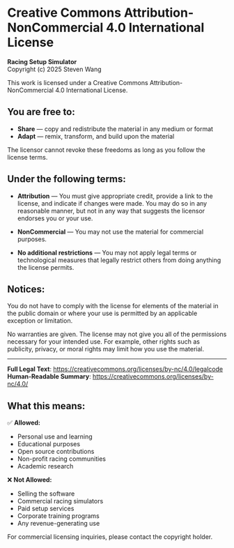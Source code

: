 # Creative Commons Attribution-NonCommercial 4.0 International License

**Racing Setup Simulator**  
Copyright (c) 2025 Steven Wang

This work is licensed under a Creative Commons Attribution-NonCommercial 4.0 International License.

## You are free to:

- **Share** — copy and redistribute the material in any medium or format
- **Adapt** — remix, transform, and build upon the material

The licensor cannot revoke these freedoms as long as you follow the license terms.

## Under the following terms:

- **Attribution** — You must give appropriate credit, provide a link to the license, and indicate if changes were made. You may do so in any reasonable manner, but not in any way that suggests the licensor endorses you or your use.

- **NonCommercial** — You may not use the material for commercial purposes.

- **No additional restrictions** — You may not apply legal terms or technological measures that legally restrict others from doing anything the license permits.

## Notices:

You do not have to comply with the license for elements of the material in the public domain or where your use is permitted by an applicable exception or limitation.

No warranties are given. The license may not give you all of the permissions necessary for your intended use. For example, other rights such as publicity, privacy, or moral rights may limit how you use the material.

---

**Full Legal Text**: https://creativecommons.org/licenses/by-nc/4.0/legalcode  
**Human-Readable Summary**: https://creativecommons.org/licenses/by-nc/4.0/

## What this means:

✅ **Allowed:**
- Personal use and learning
- Educational purposes
- Open source contributions
- Non-profit racing communities
- Academic research

❌ **Not Allowed:**
- Selling the software
- Commercial racing simulators
- Paid setup services
- Corporate training programs
- Any revenue-generating use

For commercial licensing inquiries, please contact the copyright holder.